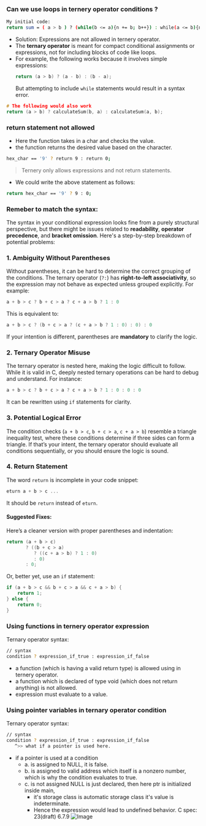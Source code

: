 ### Can we use loops in ternery operator conditions ?

```bash
My initial code:
return sum = ( a > b ) ? (while(b <= a){n += b; b++}) : while(a <= b){n += a; a++};
```
- Solution: Expressions are not allowed in ternery operator.
- The **ternary operator** is meant for compact conditional assignments or expressions, not for including blocks of code like loops.
- For example, the following works because it involves simple expressions:
  ```c
  return (a > b) ? (a - b) : (b - a);
  ```
  But attempting to include `while` statements would result in a syntax error.
```c
# The following would also work
return (a > b) ? calculateSum(b, a) : calculateSum(a, b);
```

### return statement not allowed 

- Here the function takes in a char and checks the value.
- the function returns the desired value based on the character.
```bash
hex_char == '9' ? return 9 : return 0;
```
>Ternery only allows expressions and not return statements.
- We could write the above statement as follows:
```bash
return hex_char == '9' ? 9 : 0;
```

### Remeber to match the syntax:

The syntax in your conditional expression looks fine from a purely structural perspective, but there might be issues related to **readability**, **operator precedence**, and **bracket omission**. Here's a step-by-step breakdown of potential problems:

### 1. **Ambiguity Without Parentheses**
Without parentheses, it can be hard to determine the correct grouping of the conditions. The ternary operator (`?:`) has **right-to-left associativity**, so the expression may not behave as expected unless grouped explicitly. For example:
```c
a + b > c ? b + c > a ? c + a > b ? 1 : 0
```
This is equivalent to:
```c
a + b > c ? (b + c > a ? (c + a > b ? 1 : 0) : 0) : 0
```

If your intention is different, parentheses are **mandatory** to clarify the logic.

### 2. **Ternary Operator Misuse**
The ternary operator is nested here, making the logic difficult to follow. While it is valid in C, deeply nested ternary operations can be hard to debug and understand. For instance:
```c
a + b > c ? b + c > a ? c + a > b ? 1 : 0 : 0 : 0
```
It can be rewritten using `if` statements for clarity.

### 3. **Potential Logical Error**
The condition checks (`a + b > c`, `b + c > a`, `c + a > b`) resemble a triangle inequality test, where these conditions determine if three sides can form a triangle. If that’s your intent, the ternary operator should evaluate all conditions sequentially, or you should ensure the logic is sound. 

### 4. **Return Statement**
The word `return` is incomplete in your code snippet:
```c
eturn a + b > c ...
```
It should be `return` instead of `eturn`.

#### Suggested Fixes:
Here’s a cleaner version with proper parentheses and indentation:
```c
return (a + b > c) 
       ? ((b + c > a) 
          ? ((c + a > b) ? 1 : 0) 
          : 0) 
       : 0;
```

Or, better yet, use an `if` statement:
```c
if (a + b > c && b + c > a && c + a > b) {
    return 1;
} else {
    return 0;
}
```
### Using functions in ternery operator expression
Ternary operator syntax:
```bash
// syntax
condition ? expression_if_true : expression_if_false
```
- a function (which is having a valid return type) is allowed using in ternery operator.
- a function which is declared of type void (which does not return anything) is not allowed.
- expression must evaluate to a value.

### Using pointer variables in ternary operator condition
Ternary operator syntax:
```bash
// syntax
condition ? expression_if_true : expression_if_false
   ^>> what if a pointer is used here.
```
- if a pointer is used at a condition
    - a. is assigned to NULL, it is false.
    - b. is assigned to valid address which itself is a nonzero number, which is why the condition evaluates to true.
    - c. is not assigned NULL is just declared, then here ptr is initialized inside main,
        - it's storage class is automatic storage class it's value is indeterminate.
        - Hence the expression would lead to undefined behavior.
C spec: 23(draft) 6.7.9
![Image](https://github.com/user-attachments/assets/0dd29f56-8359-40da-90da-11ffd5afe5fe)
